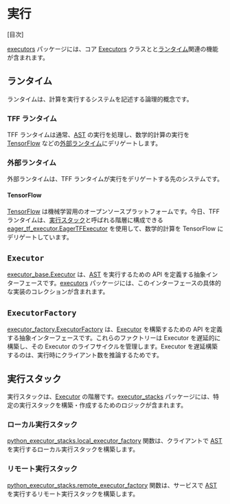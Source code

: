 # 実行

[目次]

[executors](https://github.com/tensorflow/federated/blob/main/tensorflow_federated/python/core/impl/executors) パッケージには、コア [Executors](#executor) クラスとと[ランタイム](#runtime)関連の機能が含まれます。

## ランタイム

ランタイムは、計算を実行するシステムを記述する論理的概念です。

### TFF ランタイム

TFF ランタイムは通常、[AST](compilation.md#ast) の実行を処理し、数学的計算の実行を [TensorFlow](#tensorflow) などの[外部ランタイム](#external-runtime)にデリゲートします。

### 外部ランタイム

外部ランタイムは、TFF ランタイムが実行をデリゲートする先のシステムです。

#### TensorFlow

[TensorFlow](https://www.tensorflow.org/) は機械学習用のオープンソースプラットフォームです。今日、TFF ランタイムは、[実行スタック](#execution-stack)と呼ばれる階層に構成できる [eager_tf_executor.EagerTFExecutor](https://github.com/tensorflow/federated/blob/main/tensorflow_federated/python/core/impl/executors/eager_tf_executor.py) を使用して、数学的計算を TensorFlow にデリゲートしています。

## `Executor`

[executor_base.Executor](https://github.com/tensorflow/federated/blob/main/tensorflow_federated/python/core/impl/executors/executor_base.py) は、[AST](compilation.md#ast) を実行するための API を定義する抽象インターフェースです。[executors](https://github.com/tensorflow/federated/blob/main/tensorflow_federated/python/core/impl/executors) パッケージには、このインターフェースの具体的な実装のコレクションが含まれます。

## `ExecutorFactory`

[executor_factory.ExecutorFactory](https://github.com/tensorflow/federated/blob/main/tensorflow_federated/python/core/impl/executors/executor_factory.py) は、[Executor](#executor) を構築するための API を定義する抽象インターフェースです。これらのファクトリーは Executor を遅延的に構築し、その Executor のライフサイクルを管理します。Executor を遅延構築するのは、実行時にクライアント数を推論するためです。

## 実行スタック

実行スタックは、[Executor](#executor) の階層です。[executor_stacks](https://github.com/tensorflow/federated/blob/main/tensorflow_federated/python/core/impl/executor_stacks) パッケージには、特定の実行スタックを構築・作成するためのロジックが含まれます。

### ローカル実行スタック

[python_executor_stacks.local_executor_factory](https://github.com/tensorflow/federated/blob/main/tensorflow_federated/python/core/impl/executor_stacks/python_executor_stacks.py) 関数は、クライアントで [AST](compilation.md#ast) を実行するローカル実行スタックを構築します。

### リモート実行スタック

[python_executor_stacks.remote_executor_factory](https://github.com/tensorflow/federated/blob/main/tensorflow_federated/python/core/impl/executor_stacks/python_executor_stacks.py) 関数は、サービスで [AST](compilation.md#ast) を実行するリモート実行スタックを構築します。
